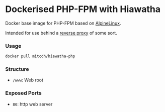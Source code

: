 # Dockerised PHP-FPM with Hiawatha

Docker base image for PHP-FPM based on [AlpineLinux](http://alpinelinux.org).

Intended for use behind a [reverse proxy](https://github.com/jwilder/nginx-proxy) of some sort.

### Usage
````bash
docker pull mitcdh/hiawatha-php
````

### Structure
* `/www`: Web root

### Exposed Ports
* `80`: http web server